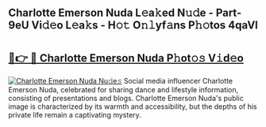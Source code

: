## Charlotte Emerson Nuda L𝚎a𝚔ed N𝚞𝚍e - Part-9eU Vi𝚍𝚎o L𝚎a𝚔s - H𝚘𝚝 O𝚗𝚕yf𝚊ns P𝚑𝚘tos 4qaVl

# <h2><a href="http://kf6bfa7.oniu.top/?m=Charlotte+Emerson+Nuda">🔗👉 🔴 Charlotte Emerson Nuda P𝚑ot𝚘𝚜 V𝚒d𝚎o</a></h2>

[![Charlotte Emerson Nuda Nu𝚍e𝚜](https://i.imgur.com/0qMVB7G.gif)](http://kf6bfa7.oniu.top/?m=Charlotte+Emerson+Nuda)
Social media influencer Charlotte Emerson Nuda, celebrated for sharing dance and lifestyle information, consisting of presentations and blogs. Charlotte Emerson Nuda's public image is characterized by its warmth and accessibility, but the depths of his private life remain a captivating mystery.  
